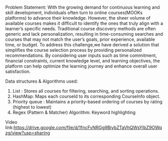 Problem Statement: With the growing demand for continuous learning and skill development, individuals often turn to online courses(MOOKs platforms) to advance their knowledge. However, the sheer volume of available courses makes it difficult to identify the ones that truly align with a learner’s specific needs. Traditional course discovery methods are often generic and lack personalization, resulting in time-consuming searches and courses that may not match the user’s goals, prior experience, available time, or budget.
To address this challenge,we have derived a solution that simplifies the course selection process by providing personalized recommendations. By considering user inputs such as time commitment, financial constraints, current knowledge level, and learning objectives, the platform can help optimize the learning journey and enhance overall user satisfaction.

Data structures & Algorithms used:
1.	List : Stores all courses for filtering, searching, and sorting operations.
2.	HashMap: Maps each courseId to its corresponding CourseInfo object.
3.	Priority queue : Maintains a priority-based ordering of courses by rating (highest to lowest)
4.	Regex (Pattern & Matcher) Algorithm: Keyword highlighting

Video link:https://drive.google.com/file/d/1fncFvNRGg9BiybZTaVhQWsYIbZ9OWqzg/view?usp=sharing
